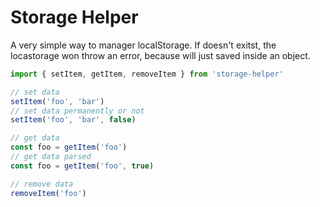 # Storage Helper
A very simple way to manager localStorage.
If doesn't exitst, the locastorage won throw an error, because will just saved inside an object.

``` js
import { setItem, getItem, removeItem } from 'storage-helper'

// set data
setItem('foo', 'bar')
// set data permanently or not
setItem('foo', 'bar', false)

// get data
const foo = getItem('foo')
// get data parsed
const foo = getItem('foo', true)

// remove data
removeItem('foo')
```
